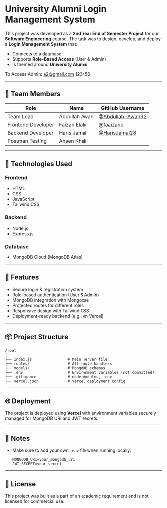 
# University Alumni Login Management System

This project was developed as a **2nd Year End of Semester Project** for our **Software Engineering** course. The task was to design, develop, and deploy a **Login Management System** that:

- Connects to a database
- Supports **Role-Based Access** (User & Admin)
- Is themed around **University Alumni**

To Access Admin: 
a2@gmail.com
123456

---

## 👥 Team Members

| Role               | Name              | GitHub Username         |
|--------------------|-------------------|--------------------------|
| Team Lead          | Abdullah Awan      | [@Abdullah-Awan92](https://github.com/Abdullah-Awan92) |
| Frontend Developer | Faizan Elahi       | [@faaizane](https://github.com/faaizane)               |
| Backend Developer  | Haris Jamal        | [@HarisJamal28](https://github.com/HarisJamal28)       |
| Postman Testing    | Ahsen Khalil       |                                                        |

---

## 🔧 Technologies Used

### Frontend
- HTML
- CSS
- JavaScript
- Tailwind CSS

### Backend
- Node.js
- Express.js

### Database
- MongoDB Cloud (MongoDB Atlas)

---

## 🚀 Features

- Secure login & registration system
- Role-based authentication (User & Admin)
- MongoDB integration with Mongoose
- Protected routes for different roles
- Responsive design with Tailwind CSS
- Deployment-ready backend (e.g., on Vercel)

---

## 📦 Project Structure

```
/root
│
├── index.js                # Main server file
├── routes/                 # All route handlers
├── models/                 # MongoDB schemas
├── .env                    # Environment variables (not committed)
├── .gitignore              # node_modules, .env
└── vercel.json             # Vercel deployment config
```

---

## 🌐 Deployment

The project is deployed using **Vercel** with environment variables securely managed for MongoDB URI and JWT secrets.

---

## 📎 Notes

- Make sure to add your own `.env` file when running locally:
  ```
  MONGODB_URI=your_mongodb_uri
  JWT_SECRET=your_secret
  ```

---

## 📄 License

This project was built as a part of an academic requirement and is not licensed for commercial use.
